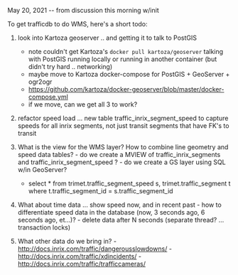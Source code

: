 May 20, 2021 -- from discussion this morning w/init

To get trafficdb to do WMS, here's a short todo:
  1. look into Kartoza geoserver .. and getting it to talk to PostGIS
     - note couldn't get Kartoza's `docker pull kartoza/geoserver` talking with PostGIS running locally or running in another container (but didn't try hard .. networking)
     - maybe move to Kartoza docker-compose for PostGIS + GeoServer + ogr2ogr
     - https://github.com/kartoza/docker-geoserver/blob/master/docker-compose.yml
     - if we move, can we get all 3 to work?
 
   1. refactor speed load ... new table traffic_inrix_segment_speed to capture speeds for all inrix segments, not just transit segments that have FK's to transit
   
   1. What is the view for the WMS layer?  How to combine line geometry and speed data tables?
     - do we create a MVIEW of traffic_inrix_segments and traffic_inrix_segment_speed ?
     - do we create a GS layer using SQL w/in GeoServer?
       - select * from trimet.traffic_segment_speed s, trimet.traffic_segment t where t.traffic_segment_id = s.traffic_segment_id 
     
   1. What about time data ... show speed now, and in recent past
     - how to differentiate speed data in the database (now, 3 seconds ago, 6 seconds ago, et...)?
     - delete data after N seconds (separate thread? ... transaction locks)
   
   1. What other data do we bring in?
     - http://docs.inrix.com/traffic/dangerousslowdowns/
     - http://docs.inrix.com/traffic/xdincidents/
     - http://docs.inrix.com/traffic/trafficcameras/
  
